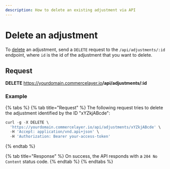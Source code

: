 ```yaml
---
description: How to delete an existing adjustment via API
---
```


# Delete an adjustment

To <a href="https://docs.commercelayer.io/developers/deleting-resources" target="_blank">delete</a> an adjustment, send a `DELETE` request to the `/api/adjustments/:id` endpoint, where `id` is the id of the adjustment that you want to delete.

## Request

**DELETE** https://yourdomain.commercelayer.io<b>/api/adjustments/:id</b>

### Example

{% tabs %}
{% tab title="Request" %}
The following request tries to delete the adjustment identified by the ID "xYZkjABcde":

```javascript
curl -g -X DELETE \
  'https://yourdomain.commercelayer.io/api/adjustments/xYZkjABcde' \
  -H 'Accept: application/vnd.api+json' \
  -H 'Authorization: Bearer your-access-token'
```
{% endtab %}

{% tab title="Response" %}
On success, the API responds with a `204 No Content` status code.
{% endtab %}
{% endtabs %}

